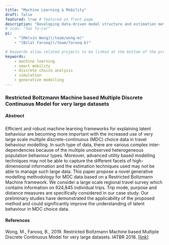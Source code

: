 ```yaml
---
title: "Machine Learning & Mobility"
draft: false
featured: true # featured on front page
description: "Developing data-driven model structure and estimation methods for discrete choice analysis."
# icon: "fas fa-car"
pi:
    - "[Melvin Wong](/team/wong-m)"
    - "[Bilal Farooq](/team/farooq-b)"

# keywords allow related projects to be linked at the bottom of the project page
keywords:
    - machine learning
    - smart mobility
    - discrete choice analysis
    - simulation
    - generative modelling
---
```

<!-- content body -->
### Restricted Boltzmann Machine based Multiple Discrete Continuous Model for very large datasets

##### Abstract

Efficient and robust machine learning frameworks for explaining latent behaviour are becoming more important with the increased use of very large scale multiple discrete-continuous (MDC) choice data in travel behaviour modelling.
In such type of data, there are various complex inter-dependencies because of the multiple unobserved heterogeneous population behaviour types.
Moreover, advanced utility based modelling techniques may not be able to capture the different facets of high-dimensional information and the estimation techniques used may not be able to manage such large data.
This paper propose a novel generative modelling methodology for MDC data based on a Restricted Boltzmann Machine framework. We consider a large scale regional travel survey which contains information on 624,845 individual trips.
Trip mode, purpose and distance measures are specifically considered in our case study. Our preliminary studies have demonstrated the applicability of the proposed method and could significantly improve the understanding of latent behaviour in MDC choice data.

#### References
Wong, M., Farooq, B., 2019. Restricted Boltzmann Machine based Multiple Discrete Continuous Model for very large datasets. IATBR 2018. [[link]](wongfarooq-iatbr-2018.pdf)
